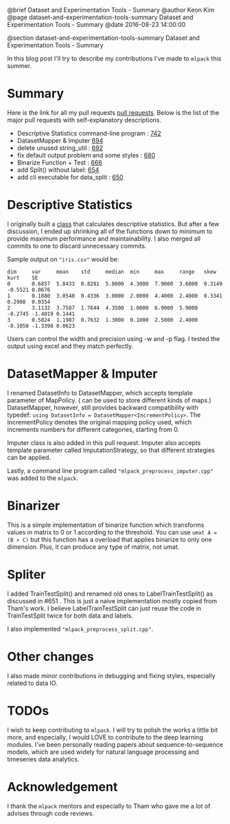@brief Dataset and Experimentation Tools - Summary
@author Keon Kim
@page dataset-and-experimentation-tools-summary Dataset and Experimentation Tools - Summary
@date 2016-08-23 14:00:00

@section dataset-and-experimentation-tools-summary Dataset and Experimentation Tools - Summary

In this blog post I'll try to describe my contributions I've made to `mlpack` this summer.

# Summary

Here is the link for all my pull requests [pull requests](https://github.com/mlpack/mlpack/pulls?q=is%3Apr+is%3Aclosed+author%3Akeonkim).
Below is the list of the major pull requests with self-explanatory descriptions.

 * Descriptive Statistics command-line program : [742]
 * DatasetMapper & Imputer  [694]
 * delete unused string_util : [692]
 * fix default output problem and some styles : [680]
 * Binarize Function + Test : [666]
 * add Split() without label: [654]
 * add cli executable for data_split : [650]

# Descriptive Statistics

I originally built a [class](https://github.com/keonkim/mlpack/commit/c2f5c5c2e6cbce084992629e192023519873e4cb) that calculates descriptive statistics. But after a few discussion, I ended up shrinking all of the functions down to minimum to provide maximum performance and maintainability.
I also merged all commits to one to discard unnecessary commits.

Sample output on `"iris.csv"` would be:
```
dim     var     mean    std     median  min     max     range   skew    kurt    SE
0       0.6857  5.8433  0.8281  5.8000  4.3000  7.9000  3.6000  0.3149  -0.5521 0.0676
1       0.1880  3.0540  0.4336  3.0000  2.0000  4.4000  2.4000  0.3341  0.2908  0.0354
2       3.1132  3.7587  1.7644  4.3500  1.0000  6.9000  5.9000  -0.2745 -1.4019 0.1441
3       0.5824  1.1987  0.7632  1.3000  0.1000  2.5000  2.4000  -0.1050 -1.3398 0.0623
```
Users can control the width and precision using -w and -p flag.
I tested the output using excel and they match perfectly.

# DatasetMapper & Imputer

I renamed DatasetInfo to DatasetMapper, which accepts template parameter of MapPolicy.
( can be used to store different kinds of maps.)
DatasetMapper, however, still provides backward compatibility with typedef:
`using DatasetInfo = DatasetMapper<IncrementPolicy>`.
The IncrementPolicy denotes the original mapping policy used,
which increments numbers for different categories, starting from 0.

Imputer class is also added in this pull request.
Imputer also accepts template parameter called ImputationStrategy,
so that different strategies can be applied.

Lastly, a command line program called `"mlpack_preprocess_imputer.cpp"` was added to the `mlpack`.

# Binarizer

This is a simple implementation of binarize function which transforms
values in matrix to 0 or 1 according to the threshold.
You can use `umat A = (B > C)` but this function has a overload
that applies binarize to only one dimension. Plus,
it can produce any type of matrix, not umat.

# Spliter

I added TrainTestSplit() and renamed old ones to LabelTrainTestSplit() as discussed in #651 .
This is just a naive implementation mostly copied from Tham's work.
I believe LabelTrainTestSplit can just reuse the code in TrainTestSplit twice for both data and labels.

I also implemented `"mlpack_preprocess_split.cpp"`.

# Other changes

I also made minor contributions in debugging and fixing styles, especially related to data IO.

# TODOs

I wish to keep contributing to `mlpack`.
I will try to polish the works a little bit more, and especially,
I would LOVE to contribute to the deep learning modules.
I've been personally reading papers about sequence-to-sequence models,
which are used widely for natural language processing and timeseries data analytics.

# Acknowledgement

I thank the `mlpack` mentors and especially to Tham who gave me a lot of advises through code reviews.

[742]: https://github.com/mlpack/mlpack/pull/742
[694]: https://github.com/mlpack/mlpack/pull/694
[692]: https://github.com/mlpack/mlpack/pull/692
[680]: https://github.com/mlpack/mlpack/pull/680
[666]: https://github.com/mlpack/mlpack/pull/666
[654]: https://github.com/mlpack/mlpack/pull/654
[650]: https://github.com/mlpack/mlpack/pull/650
